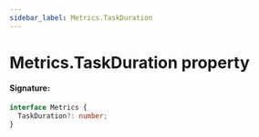 ```yaml
---
sidebar_label: Metrics.TaskDuration
---
```


# Metrics.TaskDuration property

#### Signature:

```typescript
interface Metrics {
  TaskDuration?: number;
}
```
